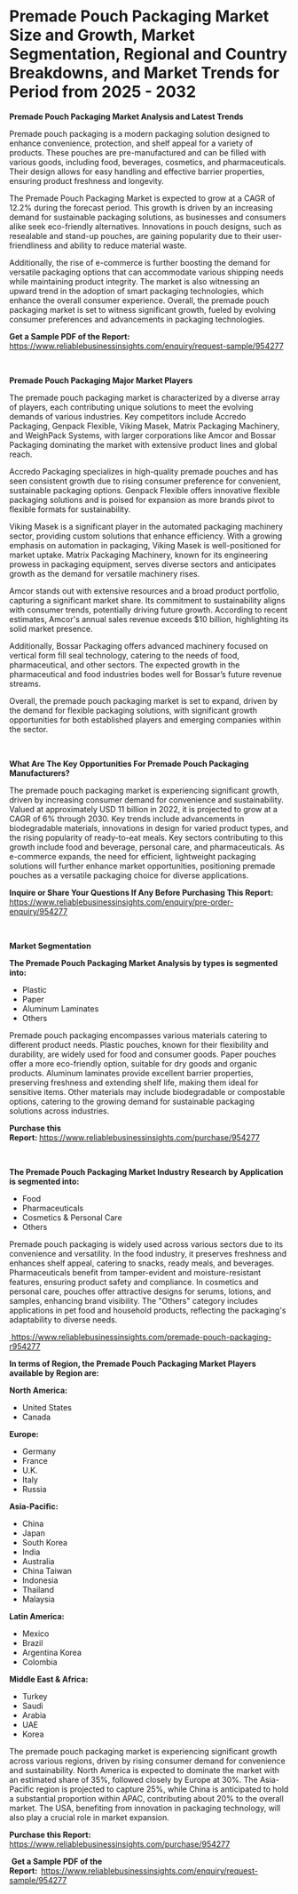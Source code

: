 <p><h1>Premade Pouch Packaging Market Size and Growth, Market Segmentation, Regional and Country Breakdowns, and Market Trends for Period from 2025 -  2032</h1></p><p><strong>Premade Pouch Packaging Market Analysis and Latest Trends</strong></p>
<p><p>Premade pouch packaging is a modern packaging solution designed to enhance convenience, protection, and shelf appeal for a variety of products. These pouches are pre-manufactured and can be filled with various goods, including food, beverages, cosmetics, and pharmaceuticals. Their design allows for easy handling and effective barrier properties, ensuring product freshness and longevity.</p><p>The Premade Pouch Packaging Market is expected to grow at a CAGR of 12.2% during the forecast period. This growth is driven by an increasing demand for sustainable packaging solutions, as businesses and consumers alike seek eco-friendly alternatives. Innovations in pouch designs, such as resealable and stand-up pouches, are gaining popularity due to their user-friendliness and ability to reduce material waste. </p><p>Additionally, the rise of e-commerce is further boosting the demand for versatile packaging options that can accommodate various shipping needs while maintaining product integrity. The market is also witnessing an upward trend in the adoption of smart packaging technologies, which enhance the overall consumer experience. Overall, the premade pouch packaging market is set to witness significant growth, fueled by evolving consumer preferences and advancements in packaging technologies.</p></p>
<p><strong>Get a Sample PDF of the Report:&nbsp;</strong> <a href="https://www.reliablebusinessinsights.com/enquiry/request-sample/954277?utm_campaign=3215&utm_medium=2&utm_source=Github&utm_content=ia&utm_term=18042025&utm_id=premade-pouch-packaging">https://www.reliablebusinessinsights.com/enquiry/request-sample/954277</a></p>
<p>&nbsp;</p>
<p><strong>Premade Pouch Packaging Major Market Players</strong></p>
<p><p>The premade pouch packaging market is characterized by a diverse array of players, each contributing unique solutions to meet the evolving demands of various industries. Key competitors include Accredo Packaging, Genpack Flexible, Viking Masek, Matrix Packaging Machinery, and WeighPack Systems, with larger corporations like Amcor and Bossar Packaging dominating the market with extensive product lines and global reach.</p><p>Accredo Packaging specializes in high-quality premade pouches and has seen consistent growth due to rising consumer preference for convenient, sustainable packaging options. Genpack Flexible offers innovative flexible packaging solutions and is poised for expansion as more brands pivot to flexible formats for sustainability.</p><p>Viking Masek is a significant player in the automated packaging machinery sector, providing custom solutions that enhance efficiency. With a growing emphasis on automation in packaging, Viking Masek is well-positioned for market uptake. Matrix Packaging Machinery, known for its engineering prowess in packaging equipment, serves diverse sectors and anticipates growth as the demand for versatile machinery rises.</p><p>Amcor stands out with extensive resources and a broad product portfolio, capturing a significant market share. Its commitment to sustainability aligns with consumer trends, potentially driving future growth. According to recent estimates, Amcor's annual sales revenue exceeds $10 billion, highlighting its solid market presence.</p><p>Additionally, Bossar Packaging offers advanced machinery focused on vertical form fill seal technology, catering to the needs of food, pharmaceutical, and other sectors. The expected growth in the pharmaceutical and food industries bodes well for Bossar’s future revenue streams.</p><p>Overall, the premade pouch packaging market is set to expand, driven by the demand for flexible packaging solutions, with significant growth opportunities for both established players and emerging companies within the sector.</p></p>
<p>&nbsp;</p>
<p><strong>What Are The Key Opportunities For Premade Pouch Packaging Manufacturers?</strong></p>
<p><p>The premade pouch packaging market is experiencing significant growth, driven by increasing consumer demand for convenience and sustainability. Valued at approximately USD 11 billion in 2022, it is projected to grow at a CAGR of 6% through 2030. Key trends include advancements in biodegradable materials, innovations in design for varied product types, and the rising popularity of ready-to-eat meals. Key sectors contributing to this growth include food and beverage, personal care, and pharmaceuticals. As e-commerce expands, the need for efficient, lightweight packaging solutions will further enhance market opportunities, positioning premade pouches as a versatile packaging choice for diverse applications.</p></p>
<p><strong>Inquire or Share Your Questions If Any Before Purchasing This Report:</strong> <a href="https://www.reliablebusinessinsights.com/enquiry/pre-order-enquiry/954277?utm_campaign=3215&utm_medium=2&utm_source=Github&utm_content=ia&utm_term=18042025&utm_id=premade-pouch-packaging">https://www.reliablebusinessinsights.com/enquiry/pre-order-enquiry/954277</a></p>
<p>&nbsp;</p>
<p><strong>Market Segmentation</strong></p>
<p><strong>The Premade Pouch Packaging Market Analysis by types is segmented into:</strong></p>
<p><ul><li>Plastic</li><li>Paper</li><li>Aluminum Laminates</li><li>Others</li></ul></p>
<p><p>Premade pouch packaging encompasses various materials catering to different product needs. Plastic pouches, known for their flexibility and durability, are widely used for food and consumer goods. Paper pouches offer a more eco-friendly option, suitable for dry goods and organic products. Aluminum laminates provide excellent barrier properties, preserving freshness and extending shelf life, making them ideal for sensitive items. Other materials may include biodegradable or compostable options, catering to the growing demand for sustainable packaging solutions across industries.</p></p>
<p><strong>Purchase this Report:&nbsp;</strong><a href="https://www.reliablebusinessinsights.com/purchase/954277?utm_campaign=3215&utm_medium=2&utm_source=Github&utm_content=ia&utm_term=18042025&utm_id=premade-pouch-packaging">https://www.reliablebusinessinsights.com/purchase/954277</a></p>
<p>&nbsp;</p>
<p><strong>The Premade Pouch Packaging Market Industry Research by Application is segmented into:</strong></p>
<p><ul><li>Food</li><li>Pharmaceuticals</li><li>Cosmetics & Personal Care</li><li>Others</li></ul></p>
<p><p>Premade pouch packaging is widely used across various sectors due to its convenience and versatility. In the food industry, it preserves freshness and enhances shelf appeal, catering to snacks, ready meals, and beverages. Pharmaceuticals benefit from tamper-evident and moisture-resistant features, ensuring product safety and compliance. In cosmetics and personal care, pouches offer attractive designs for serums, lotions, and samples, enhancing brand visibility. The "Others" category includes applications in pet food and household products, reflecting the packaging's adaptability to diverse needs.</p></p>
<p><a href="https://www.reliablebusinessinsights.com/premade-pouch-packaging-r954277?utm_campaign=3215&utm_medium=2&utm_source=Github&utm_content=ia&utm_term=18042025&utm_id=premade-pouch-packaging">&nbsp;https://www.reliablebusinessinsights.com/premade-pouch-packaging-r954277</a></p>
<p><strong>In terms of Region, the Premade Pouch Packaging Market Players available by Region are:</strong></p>
<p>
    <p> <strong> North America: </strong>
        <ul>
            <li>United States</li>
            <li>Canada</li>
        </ul>
        </p> 
    <p> <strong> Europe: </strong>
        <ul>
            <li>Germany</li>
            <li>France</li>
            <li>U.K.</li>
            <li>Italy</li>
            <li>Russia</li>
        </ul>
        </p> 
    <p> <strong> Asia-Pacific: </strong>
        <ul>
            <li>China</li>
            <li>Japan</li>
            <li>South Korea</li>
            <li>India</li>
            <li>Australia</li>
            <li>China Taiwan</li>
            <li>Indonesia</li>
            <li>Thailand</li>
            <li>Malaysia</li>
        </ul>
        </p> 
    <p> <strong> Latin America: </strong>
        <ul>
            <li>Mexico</li>
            <li>Brazil</li>
            <li>Argentina Korea</li>
            <li>Colombia</li>
        </ul>
        </p> 
    <p> <strong> Middle East & Africa: </strong>
        <ul>
            <li>Turkey</li>
            <li>Saudi</li>
            <li>Arabia</li>
            <li>UAE</li>
            <li>Korea</li>
        </ul>
    </p>
    </p>
<p><p>The premade pouch packaging market is experiencing significant growth across various regions, driven by rising consumer demand for convenience and sustainability. North America is expected to dominate the market with an estimated share of 35%, followed closely by Europe at 30%. The Asia-Pacific region is projected to capture 25%, while China is anticipated to hold a substantial proportion within APAC, contributing about 20% to the overall market. The USA, benefiting from innovation in packaging technology, will also play a crucial role in market expansion.</p></p>
<p><strong>Purchase this Report: </strong><a href="https://www.reliablebusinessinsights.com/purchase/954277?utm_campaign=3215&utm_medium=2&utm_source=Github&utm_content=ia&utm_term=18042025&utm_id=premade-pouch-packaging">https://www.reliablebusinessinsights.com/purchase/954277</a></p>
<p>&nbsp;<strong>Get a Sample PDF of the Report:&nbsp;&nbsp;</strong><a href="https://www.reliablebusinessinsights.com/enquiry/request-sample/954277?utm_campaign=3215&utm_medium=2&utm_source=Github&utm_content=ia&utm_term=18042025&utm_id=premade-pouch-packaging">https://www.reliablebusinessinsights.com/enquiry/request-sample/954277</a></p>
<p><strong></strong></p>
<p><p></p><p></p><p></p></p>